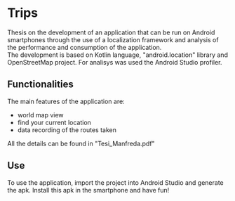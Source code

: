 # Trips

Thesis on the development of an application that can be run on Android smartphones through the use of a localization framework and analysis of the performance and consumption of the application. </br>
The development is based on Kotlin language, "android.location" library and OpenStreetMap project. For analisys was used the Android Studio profiler.

## Functionalities

The main features of the application are:
- world map view </br>
- find your current location </br>
- data recording of the routes taken </br>

All the details can be found in "Tesi_Manfreda.pdf"

## Use

To use the application, import the project into Android Studio and generate the apk. Install this apk in the smartphone and have fun!
